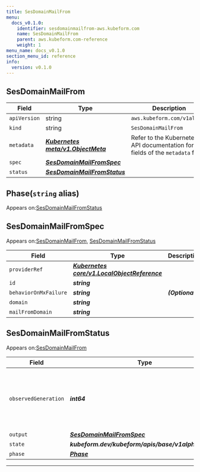 ```yaml
---
title: SesDomainMailFrom
menu:
  docs_v0.1.0:
    identifier: sesdomainmailfrom-aws.kubeform.com
    name: SesDomainMailFrom
    parent: aws.kubeform.com-reference
    weight: 1
menu_name: docs_v0.1.0
section_menu_id: reference
info:
  version: v0.1.0
---
```


## SesDomainMailFrom
| Field | Type | Description |
| ------ | ----- | ----------- |
| `apiVersion` | string | `aws.kubeform.com/v1alpha1` |
|    `kind` | string | `SesDomainMailFrom` |
| `metadata` | ***[Kubernetes meta/v1.ObjectMeta](https://kubernetes.io/docs/reference/generated/kubernetes-api/v1.13/#objectmeta-v1-meta)***|Refer to the Kubernetes API documentation for the fields of the `metadata` field.|
| `spec` | ***[SesDomainMailFromSpec](#sesdomainmailfromspec)***||
| `status` | ***[SesDomainMailFromStatus](#sesdomainmailfromstatus)***||
## Phase(`string` alias)

Appears on:[SesDomainMailFromStatus](#sesdomainmailfromstatus)

## SesDomainMailFromSpec

Appears on:[SesDomainMailFrom](#sesdomainmailfrom), [SesDomainMailFromStatus](#sesdomainmailfromstatus)

| Field | Type | Description |
| ------ | ----- | ----------- |
| `providerRef` | ***[Kubernetes core/v1.LocalObjectReference](https://kubernetes.io/docs/reference/generated/kubernetes-api/v1.13/#localobjectreference-v1-core)***||
| `id` | ***string***||
| `behaviorOnMxFailure` | ***string***| ***(Optional)*** |
| `domain` | ***string***||
| `mailFromDomain` | ***string***||
## SesDomainMailFromStatus

Appears on:[SesDomainMailFrom](#sesdomainmailfrom)

| Field | Type | Description |
| ------ | ----- | ----------- |
| `observedGeneration` | ***int64***| ***(Optional)*** Resource generation, which is updated on mutation by the API Server.|
| `output` | ***[SesDomainMailFromSpec](#sesdomainmailfromspec)***| ***(Optional)*** |
| `state` | ***kubeform.dev/kubeform/apis/base/v1alpha1.State***| ***(Optional)*** |
| `phase` | ***[Phase](#phase)***| ***(Optional)*** |
---

